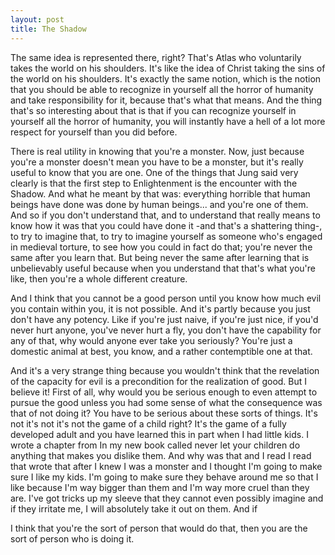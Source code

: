 ```yaml
---
layout: post
title: The Shadow
---
```


The same idea is represented there, right? That's Atlas who voluntarily takes the world on his shoulders. It's like the idea of Christ taking the sins of the world on his shoulders. It's exactly the same notion, which is the notion that you should be able to recognize in yourself all the horror of humanity and take responsibility for it, because that's what that means. And the thing that's so interesting about that is that if you can recognize yourself in yourself all the horror of humanity, you will instantly have a hell of a lot more respect for yourself than you did before.

There is real utility in knowing that you're a monster. Now, just because you're a monster doesn't mean you have to be a monster, but it's really useful to know that you are one. One of the things that Jung said very clearly is that the first step to Enlightenment is the encounter with the Shadow. And what he meant by that was: everything horrible that human beings have done was done by human beings... and you're one of them. And so if you don't understand that, and to understand that really means to know how it was that you could have done it -and that's a shattering thing-, to try to imagine that, to try to imagine yourself as someone who's engaged in medieval torture, to see how you could in fact do that; you're never the same after you learn that. But being never the same after learning that is unbelievably useful because when you understand that that's what you're like, then you're a whole different creature.

And I think that you cannot be a good person until you know how much evil you contain within you, it is not possible. And it's partly because you just don't have any potency. Like if you're just naive, if you're just nice, if you'd never hurt anyone, you've never hurt a fly, you don't have the capability for any of that, why would anyone ever take you seriously? You're just a domestic animal at best, you know, and a rather contemptible one at that.

And it's a very strange thing because you wouldn't think that the revelation of the capacity for evil is a precondition for the realization of good. But I believe it! First of all, why would you be serious enough to even attempt to pursue the good unless you had some sense of what the consequence was that of not doing it? You have to be serious about these sorts of things. It's not it's not it's not the game of a child right? It's the game of a fully developed adult and you have learned this in part when I had little kids. I wrote a chapter from In my new book called never let your children do anything that makes you dislike them. And why was that and I read I read that wrote that after I knew I was a monster and I thought I'm going to make sure I like my kids. I'm going to make sure they behave around me so that I like because I'm way bigger than them and I'm way more cruel than they are. I've got tricks up my sleeve that they cannot even possibly imagine and if they irritate me, I will absolutely take it out on them. And if

I think that you're the sort of person that would do that, then you are the sort of person who is doing it.
